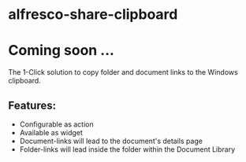# alfresco-share-clipboard

# Coming soon ...

The 1-Click solution to copy folder and document links to the Windows clipboard.

## Features:

* Configurable as action
* Available as widget
* Document-links will lead to the document's details page
* Folder-links will lead inside the folder within the Document Library
